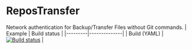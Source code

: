 # ReposTransfer

Network authentication for Backup/Transfer Files without Git commands.
| Example | Build status |
|---------|--------------|
| Build (YAML) | [![Build status](https://dev.azure.com/zhouyintong/GitHubDocs/_build?definitionId=6)](https://dev.azure.com/zhouyintong/GitHubDocs/) |
